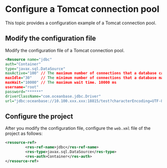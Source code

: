 # Configure a Tomcat connection pool

This topic provides a configuration example of a Tomcat connection pool.

## Modify the configuration file

Modify the configuration file of a Tomcat connection pool.

```xml
<Resource name="jdbc"
auth="Container"
type="javax.sql.DataSource"
maxActive="100" // The maximum number of connections that a database can have on the server.
maxIdle="30"    // The minimum number of connections that a database maintains on the server.
maxWait="10000" // The maximum wait time. 10000 ms
username="root"
password="******"
driverClassName="com.oceanbase.jdbc.Driver"
url="jdbc:oceanbase://10.100.xxx.xxx:18815/test?characterEncoding=UTF-8"/>
```

## Configure the project

After you modify the configuration file, configure the `web.xml` file of the project as follows:

```xml
<resource-ref>
         <res-ref-name>jdbc</res-ref-name>
         <res-type>javax.sql.DataSource</res-type>
         <res-auth>Container</res-auth>
</resource-ref>
```